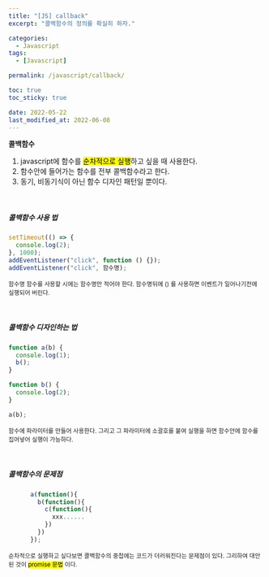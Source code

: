 ```yaml
---
title: "[JS] callback"
excerpt: "콜백함수의 정의를 확실히 하자."

categories:
  - Javascript
tags:
  - [Javascript]

permalink: /javascript/callback/

toc: true
toc_sticky: true

date: 2022-05-22
last_modified_at: 2022-06-08
---
```


**콜백함수**

1. javascript에 함수를 <mark>순차적으로 실행</mark>하고 싶을 때 사용한다.
2. 함수안에 들어가는 함수를 전부 콜백함수라고 한다.
3. 동기, 비동기식이 아닌 함수 디자인 패턴일 뿐이다.

<br>
<h5>콜백함수 사용 법</h5>

```js
setTimeout(() => {
  console.log(2);
}, 1000);
addEventListener("click", function () {});
addEventListener("click", 함수명);
```

<small>함수명 함수를 사용할 시에는 함수명만 적어야 한다. 함수명뒤에 () 를 사용하면 이벤트가 일어나기전에 실행되어 버린다.</small>

<br>
<h5>콜백함수 디자인하는 법</h5>

```js
function a(b) {
  console.log(1);
  b();
}

function b() {
  console.log(2);
}

a(b);
```

<small>함수에 파라미터를 만들어 사용한다. 그리고 그 파라미터에 소괄호를 붙여 실행을 하면 함수안에 함수를 집어넣어 실행이 가능하다.</small>

<br>
<h5>콜백함수의 문제점</h5>

```js
      a(function(){
        b(function(){
          c(function(){
            xxx......
          })
        })
      });
```

<small>순차적으로 실행하고 싶다보면 콜백함수의 중첩에는 코드가 더러워진다는 문제점이 있다. 그리하여 대안된 것이 <mark>promise 문법</mark> 이다.</small>
